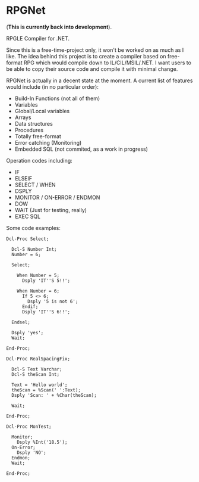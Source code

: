 # RPGNet
(**This is currently back into development**).

RPGLE Compiler for .NET.

Since this is a free-time-project only, it won't be worked on as much as I like. The idea behind this project is to create a compiler based on free-format RPG which would compile down to IL/CIL/MSIL/.NET. I want users to be able to copy their source code and compile it with minimal change.

RPGNet is actually in a decent state at the moment. A current list of features would include (in no particular order):
* Build-In Functions (not all of them)
* Variables
* Global/Local variables
* Arrays
* Data structures
* Procedures
* Totally free-format
* Error catching (Monitoring)
* Embedded SQL (not commited, as a work in progress)

Operation codes including:
* IF
* ELSEIF
* SELECT / WHEN
* DSPLY
* MONITOR / ON-ERROR / ENDMON
* DOW
* WAIT (Just for testing, really)
* EXEC SQL

Some code examples:

```
Dcl-Proc Select;

  Dcl-S Number Int;
  Number = 6;
  
  Select;
  
    When Number = 5;
      Dsply 'IT''S 5!!';
      
    When Number = 6;
      If 5 <> 6;
        Dsply '5 is not 6';
      Endif;
      Dsply 'IT''S 6!!';
      
  Endsel;

  Dsply 'yes';
  Wait;

End-Proc;
```

```
Dcl-Proc RealSpacingFix;

  Dcl-S Text Varchar;
  Dcl-S theScan Int;

  Text = 'Hello world';
  theScan = %Scan(' ':Text);
  Dsply 'Scan: ' + %Char(theScan);

  Wait;

End-Proc;
```

```
Dcl-Proc MonTest;

  Monitor;
    Dsply %Int('18.5');
  On-Error;
    Dsply 'NO';
  Endmon;
  Wait;

End-Proc;
```
